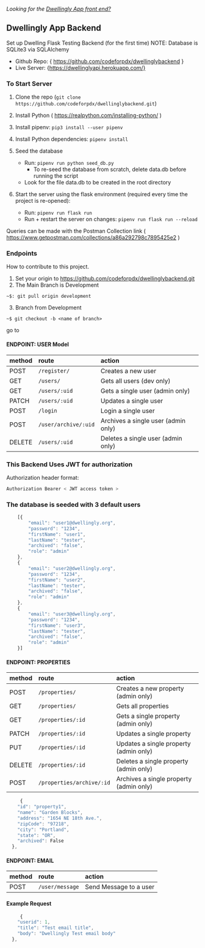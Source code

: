*Looking for the [Dwellingly App front end?](https://github.com/codeforpdx/dwellingly-app)*

## Dwellingly App Backend

Set up Dwelling Flask Testing Backend (for the first time)
NOTE: Database is SQLite3 via SQLAlchemy 

+ Github Repo: { https://github.com/codeforpdx/dwellinglybackend }
+ Live Server: {https://dwellinglyapi.herokuapp.com/} 

### To Start Server

1. Clone the repo (`git clone https://github.com/codeforpdx/dwellinglybackend.git`)
2. Install Python ( https://realpython.com/installing-python/ )
3. Install pipenv: `pip3 install --user pipenv`
4. Install Python dependencies: `pipenv install`
5. Seed the database
    - Run: `pipenv run python seed_db.py`
      - To re-seed the database from scratch, delete data.db before running the script
    - Look for the file data.db to be created in the root directory

6. Start the server using the flask environment (required every time the project is re-opened):
    - Run: `pipenv run flask run`
    - Run + restart the server on changes:  `pipenv run flask run --reload`

Queries can be made with the Postman Collection link ( https://www.getpostman.com/collections/a86a292798c7895425e2 )

### Endpoints

How to contribute to this project. 
1. Set your origin to https://github.com/codeforpdx/dwellinglybackend.git
2. The Main Branch is Development 
```console
~$: git pull origin development 
```
3. Branch from Development 
```console
~$ git checkout -b <name of branch>
```
go to 


#### ENDPOINT: USER Model

| method | route                  | action                               |
| :----- | :--------------------- | :----------------------------------- |
| POST   | `/register/`           | Creates a new user                   |
| GET    | `/users/`              | Gets all users (dev only)            |
| GET    | `/users/:uid`          | Gets a single user (admin only)      |  
| PATCH  | `/users/:uid`          | Updates a single user                |  not implemented yet
| POST   | `/login     `          | Login a single user                  |
| POST   | `/user/archive/:uid`   | Archives a single user (admin only)  |
| DELETE | `/users/:uid`          | Deletes a single user (admin only)   |


### This Backend Uses JWT for authorization 

Authorization header format:
```javascript
Authorization Bearer < JWT access token >
```

### The database is seeded with 3 default users

```javascript
    [{
        "email": "user1@dwellingly.org",
        "password": "1234",
        "firstName": "user1",
        "lastName": "tester",
        "archived": "false",
        "role": "admin"
    },
    {
        "email": "user2@dwellingly.org",
        "password": "1234",
        "firstName": "user2",
        "lastName": "tester",
        "archived": "false",
        "role": "admin"
    },
    {
        "email": "user3@dwellingly.org",
        "password": "1234",
        "firstName": "user3",
        "lastName": "tester",
        "archived": "false",
        "role": "admin"
    }]
```


#### ENDPOINT: PROPERTIES

| method | route                        | action                                   |
| :----- | :--------------------------- | :--------------------------------------- |
| POST   | `/properties/`               | Creates a new property (admin only)      |
| GET    | `/properties/`               | Gets all properties                      |
| GET    | `/properties/:id`            | Gets a single property (admin only)      |
| PATCH  | `/properties/:id`            | Updates a single property                | not implemented
| PUT    | `/properties/:id`            | Updates a single property (admin only)   | 
| DELETE | `/properties/:id`            | Deletes a single property (admin only)   |
| POST   | `/properties/archive/:id`    | Archives a single property (admin only)  |


```javascript
     {
    "id": "property1",
    "name": "Garden Blocks",
    "address": "1654 NE 18th Ave.",
    "zipCode": "97218",
    "city": "Portland",
    "state": "OR",
    "archived": False
  },
```
#### ENDPOINT: EMAIL

| method | route                | action                     |
| :----- | :------------------- | :------------------------- |
| POST   | `/user/message`      | Send Message to a user     |


#### Example Request
```javascript
     {
    "userid": 1,
    "title": "Test email title",
    "body": "Dwellingly Test email body"
  },
